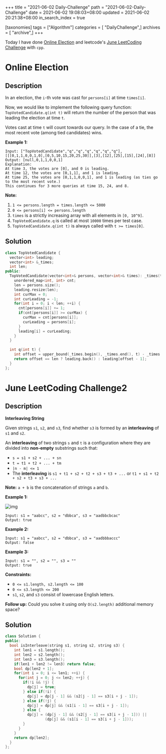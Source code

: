 +++
title = "2021-06-02 Daily-Challenge"
path = "2021-06-02-Daily-Challenge"
date = 2021-06-02 19:08:03+08:00
updated = 2021-06-02 20:21:38+08:00
in_search_index = true

[taxonomies]
tags = ["Algorithm"]
categories = [ "DailyChallenge",]
archives = [ "archive",]
+++

Today I have done [Online Election](https://leetcode.com/problems/online-election/description/) and leetcode's [June LeetCoding Challenge](https://leetcode.com/explore/challenge/card/june-leetcoding-challenge-2021/603/week-1-june-1st-june-7th/3765/) with `cpp`.

<!-- more -->

# Online Election

## Description

In an election, the `i`-th vote was cast for `persons[i]` at time `times[i]`.

Now, we would like to implement the following query function: `TopVotedCandidate.q(int t)` will return the number of the person that was leading the election at time `t`. 

Votes cast at time `t` will count towards our query. In the case of a tie, the most recent vote (among tied candidates) wins.

 

**Example 1:**

```
Input: ["TopVotedCandidate","q","q","q","q","q","q"], [[[0,1,1,0,0,1,0],[0,5,10,15,20,25,30]],[3],[12],[25],[15],[24],[8]]
Output: [null,0,1,1,0,0,1]
Explanation: 
At time 3, the votes are [0], and 0 is leading.
At time 12, the votes are [0,1,1], and 1 is leading.
At time 25, the votes are [0,1,1,0,0,1], and 1 is leading (as ties go to the most recent vote.)
This continues for 3 more queries at time 15, 24, and 8.
```

 

**Note:**

1. `1 <= persons.length = times.length <= 5000`
2. `0 <= persons[i] <= persons.length`
3. `times` is a strictly increasing array with all elements in `[0, 10^9]`.
4. `TopVotedCandidate.q` is called at most `10000` times per test case.
5. `TopVotedCandidate.q(int t)` is always called with `t >= times[0]`.

## Solution

``` cpp
class TopVotedCandidate {
  vector<int> leading;
  vector<int> &_times;
  int len;
public:
  TopVotedCandidate(vector<int>& persons, vector<int>& times): _times(times) {
    unordered_map<int, int> cnt;
    len = persons.size();
    leading.resize(len);
    int curMax = 0;
    int curLeading = -1;
    for(int i = 0; i < len; ++i) {
      cnt[persons[i]] += 1;
      if(cnt[persons[i]] >= curMax) {
        curMax = cnt[persons[i]];
        curLeading = persons[i];
      }
      leading[i] = curLeading;
    }
  }
  
  int q(int t) {
    int offset = upper_bound(_times.begin(), _times.end(), t) - _times.begin();
    return offset == len ? leading.back() : leading[offset - 1];
  }
};

```

# June LeetCoding Challenge2

## Description

**Interleaving String**

Given strings `s1`, `s2`, and `s3`, find whether `s3` is formed by an **interleaving** of `s1` and `s2`.

An **interleaving** of two strings `s` and `t` is a configuration where they are divided into **non-empty** substrings such that:

- `s = s1 + s2 + ... + sn`
- `t = t1 + t2 + ... + tm`
- `|n - m| <= 1`
- The **interleaving** is `s1 + t1 + s2 + t2 + s3 + t3 + ...` or `t1 + s1 + t2 + s2 + t3 + s3 + ...`

**Note:** `a + b` is the concatenation of strings `a` and `b`.

 

**Example 1:**

![img](https://assets.leetcode.com/uploads/2020/09/02/interleave.jpg)

```
Input: s1 = "aabcc", s2 = "dbbca", s3 = "aadbbcbcac"
Output: true
```

**Example 2:**

```
Input: s1 = "aabcc", s2 = "dbbca", s3 = "aadbbbaccc"
Output: false
```

**Example 3:**

```
Input: s1 = "", s2 = "", s3 = ""
Output: true
```

 

**Constraints:**

- `0 <= s1.length, s2.length <= 100`
- `0 <= s3.length <= 200`
- `s1`, `s2`, and `s3` consist of lowercase English letters.

 

**Follow up:** Could you solve it using only `O(s2.length)` additional memory space?

## Solution

``` cpp
class Solution {
public:
  bool isInterleave(string s1, string s2, string s3) {
    int len1 = s1.length();
    int len2 = s2.length();
    int len3 = s3.length();
    if(len1 + len2 != len3) return false;
    bool dp[len2 + 1];
    for(int i = 0; i <= len1; ++i) {
      for(int j = 0; j <= len2; ++j) {
        if(!i && !j) {
          dp[j] = true;
        } else if(!i) {
          dp[j] = dp[j - 1] && (s2[j - 1] == s3[i + j - 1]);
        } else if(!j) {
          dp[j] = dp[j] && (s1[i - 1] == s3[i + j - 1]);
        } else {
          dp[j] = (dp[j - 1] && (s2[j - 1] == s3[i + j - 1])) ||
                  (dp[j] && (s1[i - 1] == s3[i + j - 1]));
        }
      }
    }
    return dp[len2];
  }
};
```
